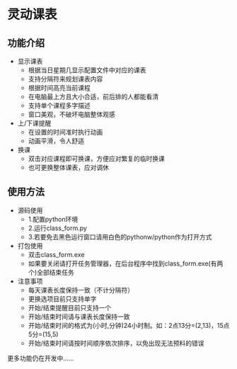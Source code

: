 # 灵动课表
## 功能介绍
- 显示课表
  - 根据当日星期几显示配置文件中对应的课表
  - 支持分隔符来规划课表内容
  - 根据时间高亮当前课程
  - 在电脑最上方且大小合适，前后排的人都能看清
  - 支持单个课程多字描述
  - 窗口美观，不破坏电脑整体观感
- 上/下课提醒
  - 在设置的时间准时执行动画
  - 动画平滑，令人舒适
- 换课
  - 双击对应课程即可换课，方便应对繁复的临时换课
  - 也可更换整体课表，应对调休

## 使用方法
- 源码使用
  - 1.配置python环境
  - 2.运行class_form.py
  - 3.若要免去黑色运行窗口请用白色的pythonw/python作为打开方式
- 打包使用
  - 双击class_form.exe
  - 如果要关闭请打开任务管理器，在后台程序中找到class_form.exe(有两个)全部结束任务
- 注意事项
  - 每天课表长度保持一致（不计分隔符）
  - 更换选项目前只支持单字
  - 开始/结束提醒目前只支持一个
  - 开始/结束时间请与课表长度保持一致
  - 开始/结束时间的格式为(小时,分钟)24小时制。如：2点13分=(2,13)，15点5分=(15,5)
  - 开始/结束时间请按时间顺序依次排序，以免出现无法预料的错误
  
更多功能仍在开发中……
